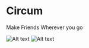 # Circum

Make Friends Wherever you go

 ![Alt text](http://i.imgur.com/pUXX1qq.jpg)
 ![Alt text](http://i.imgur.com/F7u9Cte.png)
